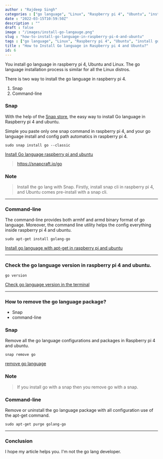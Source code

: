 ```yaml
---
author : "Rajdeep Singh"
categories : ["go language", "Linux", "Raspberry pi 4", "Ubuntu", "install go language"]
date : "2022-03-15T10:59:50Z"
description : ""
draft : false
image : "/images/install-go-langauge.png"
slug : "how-to-install-go-language-in-raspberry-pi-4-and-ubuntu"
tags : ["go language", "Linux", "Raspberry pi 4", "Ubuntu", "install go language"]
title : "How to Install Go language in Raspberry pi 4 and Ubuntu?"
id: 6
---
```



You install go language in raspberry pi 4, Ubuntu and Linux. The go language installation process is similar for all the Linux distros.

There is two way to install the go language in raspberry pi 4.

1. Snap
2. Command-line

### Snap

With the help of the [Snap store](https://snapcraft.io/go), the easy way to install Go language in Raspberry pi 4 and ubuntu.

Simple you paste only one snap command in raspberry pi 4, and your go language install and config path automatics in raspberry pi 4.

```Command
sudo snap install go --classic
```

[Install Go language raspberry pi and ubuntu](images/2022/03/carbon--3-.png)

> https://snapcraft.io/go

### Note

> Install the go lang with Snap. Firstly, install snap cli in raspberry pi 4, and Ubuntu comes pre-install with a snap cli.

---

### Command-line

The command-line provides both armhf and armd binary format of go language. Moreover, the command line utility helps the config everything inside raspberry pi 4 and ubuntu.

```
sudo apt-get install golang-go
```

[Install go language with apt-get in raspberry pi and ubuntu](images/carbon--5-.png)

---

### Check the go language version in raspberry pi 4 and ubuntu.

```
go version
```

[Check go language version in the terminal](images/carbon--6--1.png)



---

### How to remove the go language package?

* Snap
* command-line

### Snap

Remove all the go language configurations and packages in Raspberry pi 4 and ubuntu.

```
snap remove go
```
[remove go language](images/2022/03/carbon--4-.png)

### Note

> If you install go with a snap then you remove go with a snap.



### Command-line

Remove or uninstall the go language package with all configuration use of the apt-get command.

```command
sudo apt-get purge golang-go
```



---

### Conclusion

I hope my article helps you. I'm not the go lang developer.



